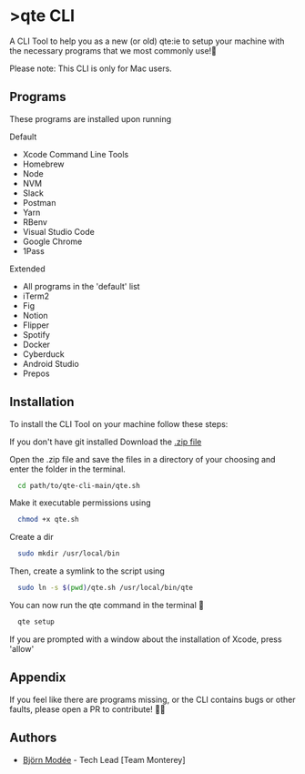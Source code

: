 
# >qte CLI

A CLI Tool to help you as a new (or old) qte:ie to setup your machine with the necessary programs that we most commonly use!🚀

Please note: This CLI is only for Mac users.


## Programs
These programs are installed upon running 

Default
- Xcode Command Line Tools
- Homebrew
- Node
- NVM
- Slack
- Postman
- Yarn
- RBenv
- Visual Studio Code
- Google Chrome
- 1Pass

Extended
- All programs in the 'default' list
- iTerm2
- Fig
- Notion
- Flipper
- Spotify
- Docker
- Cyberduck
- Android Studio
- Prepos



## Installation

To install the CLI Tool on your machine follow these steps:

If you don't have git installed Download the [.zip file](https://github.com/qteab/qte-cli/archive/refs/heads/main.zip)

Open the .zip file and save the files in a directory of your choosing and enter the folder in the terminal.

```bash
  cd path/to/qte-cli-main/qte.sh
```

Make it executable permissions using 

```bash
  chmod +x qte.sh
```

Create a dir

```bash
  sudo mkdir /usr/local/bin
```

Then, create a symlink to the script using

```bash
  sudo ln -s $(pwd)/qte.sh /usr/local/bin/qte
```


You can now run the qte command in the terminal 🥳

```bash
  qte setup
```

If you are prompted with a window about the installation of Xcode, press 'allow'


## Appendix

If you feel like there are programs missing, or the CLI contains bugs or other faults, please open a PR to contribute! 👨‍💻


## Authors

- [Björn Modée](https://www.github.com/bjornmodee) - Tech Lead [Team Monterey]


